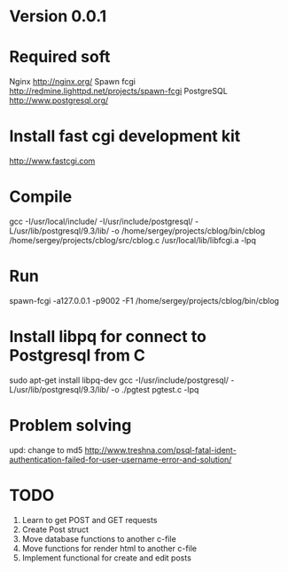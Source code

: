 # Version 0.0.1

# Required soft
Nginx http://nginx.org/
Spawn fcgi http://redmine.lighttpd.net/projects/spawn-fcgi
PostgreSQL http://www.postgresql.org/

# Install fast cgi development kit
http://www.fastcgi.com

# Compile
gcc -I/usr/local/include/ -I/usr/include/postgresql/ -L/usr/lib/postgresql/9.3/lib/ -o /home/sergey/projects/cblog/bin/cblog /home/sergey/projects/cblog/src/cblog.c /usr/local/lib/libfcgi.a -lpq

# Run
spawn-fcgi -a127.0.0.1 -p9002 -F1 /home/sergey/projects/cblog/bin/cblog

# Install libpq for connect to Postgresql from C
sudo apt-get install libpq-dev
gcc -I/usr/include/postgresql/ -L/usr/lib/postgresql/9.3/lib/ -o ./pgtest pgtest.c -lpq

# Problem solving
upd: change to md5
http://www.treshna.com/psql-fatal-ident-authentication-failed-for-user-username-error-and-solution/


# TODO
1. Learn to get POST and GET requests
2. Create Post struct
3. Move database functions to another c-file
4. Move functions for render html to another c-file
5. Implement functional for create and edit posts
